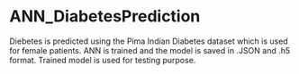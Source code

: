 # ANN_DiabetesPrediction


Diebetes is predicted using the Pima Indian Diabetes dataset which is used for female patients.
ANN is trained and the model is saved in .JSON and .h5 format.
Trained model is used for testing purpose.
